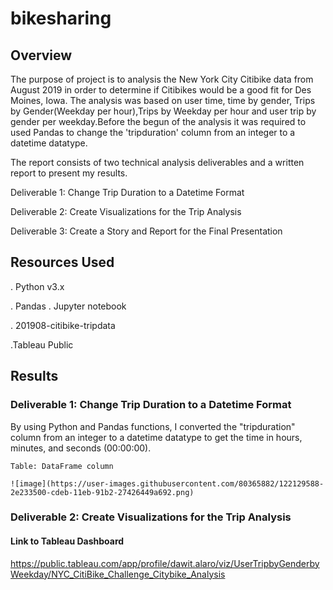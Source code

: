 # bikesharing

## Overview

The purpose of project is to analysis the New York City Citibike data from August 2019 in order to determine if Citibikes would be a good fit for Des Moines, Iowa. The analysis was based on user time, time by gender, Trips by Gender(Weekday per hour),Trips by Weekday per hour and user trip by gender per weekday.Before the begun of the analysis it was required to used Pandas to change the 'tripduration' column from an integer to a datetime datatype. 

The report consists of two technical analysis deliverables and a written report to present my results. 

  Deliverable 1: Change Trip Duration to a Datetime Format

  Deliverable 2: Create Visualizations for the Trip Analysis

  Deliverable 3: Create a Story and Report for the Final Presentation


## Resources Used

. Python v3.x

   . Pandas
. Jupyter notebook
   
. 201908-citibike-tripdata

.Tableau Public

## Results

###   Deliverable 1: Change Trip Duration to a Datetime Format

By using Python and Pandas functions, I converted the "tripduration" column from an integer to a datetime datatype to get the time in hours, minutes, and seconds (00:00:00). 

    Table: DataFrame column
    
    ![image](https://user-images.githubusercontent.com/80365882/122129588-2e233500-cdeb-11eb-91b2-27426449a692.png)
    

    
 ### Deliverable 2: Create Visualizations for the Trip Analysis
 
  #### Link to Tableau Dashboard
  
  https://public.tableau.com/app/profile/dawit.alaro/viz/UserTripbyGenderbyWeekday/NYC_CitiBike_Challenge_Citybike_Analysis
  
  








